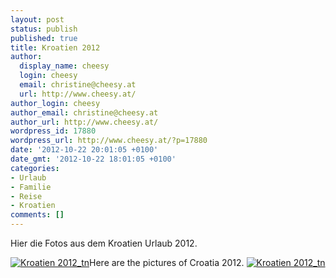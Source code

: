 ```yaml
---
layout: post
status: publish
published: true
title: Kroatien 2012
author:
  display_name: cheesy
  login: cheesy
  email: christine@cheesy.at
  url: http://www.cheesy.at/
author_login: cheesy
author_email: christine@cheesy.at
author_url: http://www.cheesy.at/
wordpress_id: 17880
wordpress_url: http://www.cheesy.at/?p=17880
date: '2012-10-22 20:01:05 +0100'
date_gmt: '2012-10-22 18:01:05 +0100'
categories:
- Urlaub
- Familie
- Reise
- Kroatien
comments: []
---
```

<!--:de-->Hier die Fotos aus dem Kroatien Urlaub 2012.
[![](http://www.cheesy.at/wp-content/uploads/Kroatien-2012_tn.jpg "Kroatien 2012\_tn")](http://www.cheesy.at/fotos/urlaub/kroatien-2012/)<!--:--><!--:en-->Here are the pictures of Croatia 2012.
[![](http://www.cheesy.at/wp-content/uploads/Kroatien-2012_tn.jpg "Kroatien 2012\_tn")](http://www.cheesy.at/fotos/urlaub/kroatien-2012/)<!--:-->
